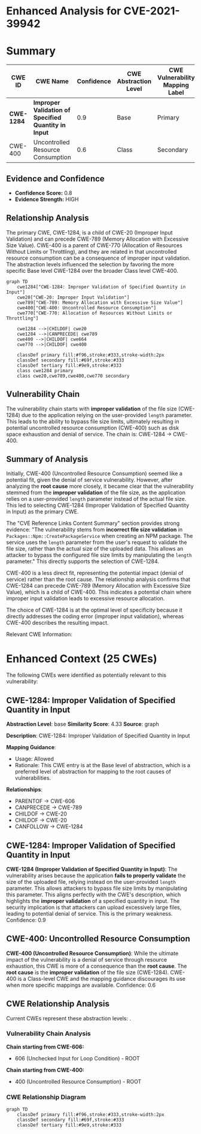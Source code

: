 # Enhanced Analysis for CVE-2021-39942

# Summary
| CWE ID | CWE Name | Confidence | CWE Abstraction Level | CWE Vulnerability Mapping Label | CWE-Vulnerability Mapping Notes |
|---|---|---|---|---|---|
| **CWE-1284** | **Improper Validation of Specified Quantity in Input** | 0.9 | Base | Primary | Allowed |
| CWE-400 | Uncontrolled Resource Consumption | 0.6 | Class | Secondary | Discouraged |

## Evidence and Confidence

*   **Confidence Score:** 0.8
*   **Evidence Strength:** HIGH

## Relationship Analysis
The primary CWE, CWE-1284, is a child of CWE-20 (Improper Input Validation) and can precede CWE-789 (Memory Allocation with Excessive Size Value). CWE-400 is a parent of CWE-770 (Allocation of Resources Without Limits or Throttling), and they are related in that uncontrolled resource consumption can be a consequence of improper input validation. The abstraction levels influenced the selection by favoring the more specific Base level CWE-1284 over the broader Class level CWE-400.

```mermaid
graph TD
    cwe1284["CWE-1284: Improper Validation of Specified Quantity in Input"]
    cwe20["CWE-20: Improper Input Validation"]
    cwe789["CWE-789: Memory Allocation with Excessive Size Value"]
    cwe400["CWE-400: Uncontrolled Resource Consumption"]
    cwe770["CWE-770: Allocation of Resources Without Limits or Throttling"]

    cwe1284 -->|CHILDOF| cwe20
    cwe1284 -->|CANPRECEDE| cwe789
    cwe400 -->|CHILDOF| cwe664
    cwe770 -->|CHILDOF| cwe400

    classDef primary fill:#f96,stroke:#333,stroke-width:2px
    classDef secondary fill:#69f,stroke:#333
    classDef tertiary fill:#9e9,stroke:#333
    class cwe1284 primary
    class cwe20,cwe789,cwe400,cwe770 secondary
```

## Vulnerability Chain
The vulnerability chain starts with **improper validation** of the file size (CWE-1284) due to the application relying on the user-provided `length` parameter. This leads to the ability to bypass file size limits, ultimately resulting in potential uncontrolled resource consumption (CWE-400) such as disk space exhaustion and denial of service. The chain is: CWE-1284 -> CWE-400.

## Summary of Analysis
Initially, CWE-400 (Uncontrolled Resource Consumption) seemed like a potential fit, given the denial of service vulnerability. However, after analyzing the **root cause** more closely, it became clear that the vulnerability stemmed from the **improper validation** of the file size, as the application relies on a user-provided `length` parameter instead of the actual file size. This led to selecting CWE-1284 (Improper Validation of Specified Quantity in Input) as the primary CWE.

The "CVE Reference Links Content Summary" section provides strong evidence: "The vulnerability stems from **incorrect file size validation** in `Packages::Npm::CreatePackageService` when creating an NPM package. The service uses the `length` parameter from the user's request to validate the file size, rather than the actual size of the uploaded data. This allows an attacker to bypass the configured file size limits by manipulating the `length` parameter." This directly supports the selection of CWE-1284.

CWE-400 is a less direct fit, representing the potential impact (denial of service) rather than the root cause. The relationship analysis confirms that CWE-1284 can precede CWE-789 (Memory Allocation with Excessive Size Value), which is a child of CWE-400. This indicates a potential chain where improper input validation leads to excessive resource allocation.

The choice of CWE-1284 is at the optimal level of specificity because it directly addresses the coding error (improper input validation), whereas CWE-400 describes the resulting impact.

Relevant CWE Information:

# Enhanced Context (25 CWEs)
The following CWEs were identified as potentially relevant to this vulnerability:

## CWE-1284: Improper Validation of Specified Quantity in Input
**Abstraction Level**: base
**Similarity Score**: 4.33
**Source**: graph

**Description**:
CWE-1284: Improper Validation of Specified Quantity in Input

**Mapping Guidance**:
- Usage: Allowed
- Rationale: This CWE entry is at the Base level of abstraction, which is a preferred level of abstraction for mapping to the root causes of vulnerabilities.

**Relationships**:
- PARENTOF -> CWE-606
- CANPRECEDE -> CWE-789
- CHILDOF -> CWE-20
- CHILDOF -> CWE-20
- CANFOLLOW -> CWE-1284

## CWE-1284: Improper Validation of Specified Quantity in Input
**CWE-1284 (Improper Validation of Specified Quantity in Input)**: The vulnerability arises because the application **fails to properly validate** the size of the uploaded file, relying instead on the user-provided `length` parameter. This allows attackers to bypass file size limits by manipulating this parameter. This aligns perfectly with the CWE's description, which highlights the **improper validation** of a specified quantity in input. The security implication is that attackers can upload excessively large files, leading to potential denial of service. This is the primary weakness. Confidence: 0.9

## CWE-400: Uncontrolled Resource Consumption
**CWE-400 (Uncontrolled Resource Consumption)**: While the ultimate impact of the vulnerability is a denial of service through resource exhaustion, this CWE is more of a consequence than the **root cause**. The **root cause** is the **improper validation** of the file size (CWE-1284). CWE-400 is a Class-level CWE and the mapping guidance discourages its use when more specific mappings are available. Confidence: 0.6


## CWE Relationship Analysis

Current CWEs represent these abstraction levels: .


### Vulnerability Chain Analysis

**Chain starting from CWE-606:**
- 606 (Unchecked Input for Loop Condition) - ROOT


**Chain starting from CWE-400:**
- 400 (Uncontrolled Resource Consumption) - ROOT



### CWE Relationship Diagram

```mermaid
graph TD
    classDef primary fill:#f96,stroke:#333,stroke-width:2px
    classDef secondary fill:#69f,stroke:#333
    classDef tertiary fill:#9e9,stroke:#333
```